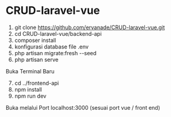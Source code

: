 # CRUD-laravel-vue
1. git clone https://github.com/ervanade/CRUD-laravel-vue.git
2. cd CRUD-laravel-vue/backend-api
3. composer install
4. konfigurasi database file .env
5. php artisan migrate:fresh --seed
6. php artisan serve

Buka Terminal Baru


7. cd ../frontend-api
8. npm install
9. npm run dev

Buka melalui Port localhost:3000 (sesuai port vue / front end)

